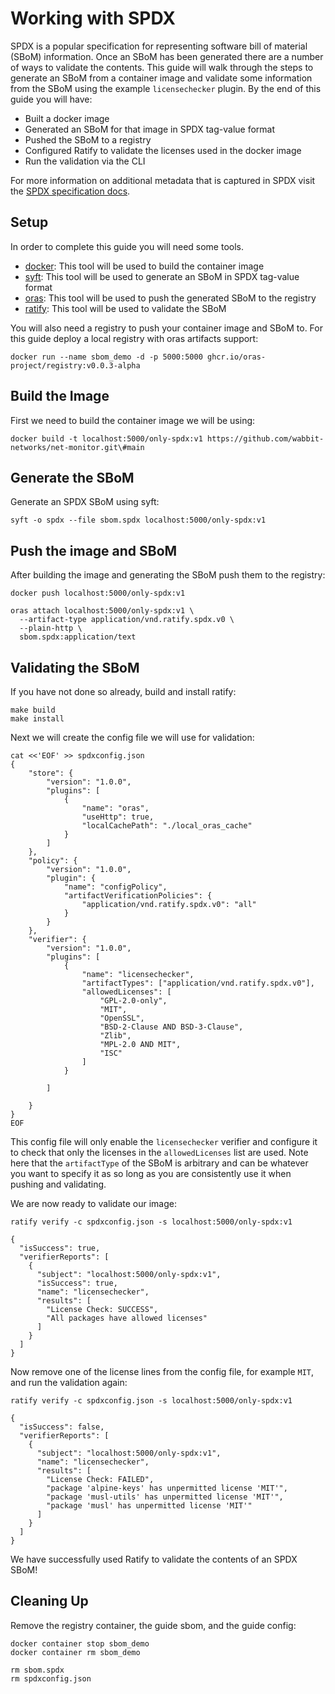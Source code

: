 # Working with SPDX
SPDX is a popular specification for representing software bill of material (SBoM) information. Once an SBoM has been
generated there are a number of ways to validate the contents. This guide will walk through the steps to generate an
SBoM from a container image and validate some information from the SBoM using the example `licensechecker` plugin. By
the end of this guide you will have:

- Built a docker image
- Generated an SBoM for that image in SPDX tag-value format
- Pushed the SBoM to a registry
- Configured Ratify to validate the licenses used in the docker image
- Run the validation via the CLI

For more information on additional metadata that is captured in SPDX visit the [SPDX specification docs](https://spdx.dev/specifications/).

## Setup
In order to complete this guide you will need some tools.

- [docker](https://www.docker.com/get-started): This tool will be used to build the container image
- [syft](https://github.com/anchore/syft): This tool will be used to generate an SBoM in SPDX tag-value format
- [oras](https://github.com/oras-project/oras): This tool will be used to push the generated SBoM to the registry
- [ratify](https://github.com/deislabs/ratify): This tool will be used to validate the SBoM

You will also need a registry to push your container image and SBoM to. For this guide deploy a local registry with
oras artifacts support:
```shell
docker run --name sbom_demo -d -p 5000:5000 ghcr.io/oras-project/registry:v0.0.3-alpha
```

## Build the Image
First we need to build the container image we will be using:
```shell
docker build -t localhost:5000/only-spdx:v1 https://github.com/wabbit-networks/net-monitor.git\#main
```

## Generate the SBoM
Generate an SPDX SBoM using syft:
```shell
syft -o spdx --file sbom.spdx localhost:5000/only-spdx:v1
```

## Push the image and SBoM
After building the image and generating the SBoM push them to the registry:
```shell
docker push localhost:5000/only-spdx:v1

oras attach localhost:5000/only-spdx:v1 \
  --artifact-type application/vnd.ratify.spdx.v0 \
  --plain-http \
  sbom.spdx:application/text
```

## Validating the SBoM
If you have not done so already, build and install ratify:
```shell
make build
make install
```

Next we will create the config file we will use for validation:
```shell
cat <<'EOF' >> spdxconfig.json
{
    "store": {
        "version": "1.0.0",
        "plugins": [
            {
                "name": "oras",
                "useHttp": true,
                "localCachePath": "./local_oras_cache"
            }
        ]
    },
    "policy": {
        "version": "1.0.0",
        "plugin": {
            "name": "configPolicy",
            "artifactVerificationPolicies": {
                "application/vnd.ratify.spdx.v0": "all"
            }
        }
    },
    "verifier": {
        "version": "1.0.0",
        "plugins": [
            {
                "name": "licensechecker",
                "artifactTypes": ["application/vnd.ratify.spdx.v0"],
                "allowedLicenses": [
                    "GPL-2.0-only",
                    "MIT",
                    "OpenSSL",
                    "BSD-2-Clause AND BSD-3-Clause",
                    "Zlib",
                    "MPL-2.0 AND MIT",
                    "ISC"
                ]
            }

        ]

    }
}
EOF
```

This config file will only enable the `licensechecker` verifier and configure it to check that only the licenses in the
`allowedLicenses` list are used. Note here that the `artifactType` of the SBoM is arbitrary and can be whatever you
want to specify it as so long as you are consistently use it when pushing and validating.

We are now ready to validate our image:
```shell
ratify verify -c spdxconfig.json -s localhost:5000/only-spdx:v1

{
  "isSuccess": true,
  "verifierReports": [
    {
      "subject": "localhost:5000/only-spdx:v1",
      "isSuccess": true,
      "name": "licensechecker",
      "results": [
        "License Check: SUCCESS",
        "All packages have allowed licenses"
      ]
    }
  ]
}
```

Now remove one of the license lines from the config file, for example `MIT`, and run the validation again:
```shell
ratify verify -c spdxconfig.json -s localhost:5000/only-spdx:v1

{
  "isSuccess": false,
  "verifierReports": [
    {
      "subject": "localhost:5000/only-spdx:v1",
      "name": "licensechecker",
      "results": [
        "License Check: FAILED",
        "package 'alpine-keys' has unpermitted license 'MIT'",
        "package 'musl-utils' has unpermitted license 'MIT'",
        "package 'musl' has unpermitted license 'MIT'"
      ]
    }
  ]
}
```

We have successfully used Ratify to validate the contents of an SPDX SBoM!

## Cleaning Up
Remove the registry container, the guide sbom, and the guide config:
```shell
docker container stop sbom_demo
docker container rm sbom_demo

rm sbom.spdx
rm spdxconfig.json
```

